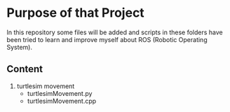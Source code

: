 # Purpose of that Project
In this repository some files will be added and scripts in these folders have been tried to learn and improve myself about ROS (Robotic Operating System).

## Content

1. turtlesim movement
    - turtlesimMovement.py
    - turtlesimMovement.cpp




